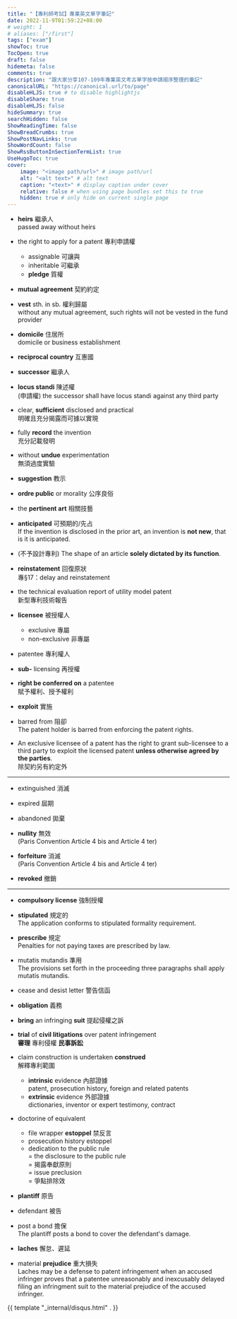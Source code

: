```yaml
---
title: "【專利師考試】專業英文單字筆記"
date: 2022-11-9T01:59:22+08:00
# weight: 1
# aliases: ["/first"]
tags: ["exam"]
showToc: true
TocOpen: true
draft: false
hidemeta: false
comments: true
description: "跟大家分享107-109年專業英文考古單字按申請順序整理的筆記"
canonicalURL: "https://canonical.url/to/page"
disableHLJS: true # to disable highlightjs
disableShare: true
disableHLJS: false
hideSummary: true
searchHidden: false
ShowReadingTime: false
ShowBreadCrumbs: true
ShowPostNavLinks: true
ShowWordCount: false
ShowRssButtonInSectionTermList: true
UseHugoToc: true
cover:
    image: "<image path/url>" # image path/url
    alt: "<alt text>" # alt text
    caption: "<text>" # display caption under cover
    relative: false # when using page bundles set this to true
    hidden: true # only hide on current single page
---
```

- **heirs** 繼承人  
passed away without heirs

- the right to apply for a patent 專利申請權  
    - assignable 可讓與 
    - inheritable 可繼承
    - **pledge** 質權

- **mutual agreement** 契約約定  

- **vest** sth. in sb. 權利歸屬  
without any mutual agreement, such rights will not be vested in the fund provider

- **domicile** 住居所  
domicile or business establishment

- **reciprocal country** 互惠國

- **successor** 繼承人

- **locus standi** 陳述權  
(申請權) the successor shall have locus standi against any third party

- clear, **sufficient** disclosed and practical  
明確且充分揭露而可據以實現

- fully **record** the invention  
充分記載發明

- without **undue** experimentation  
無須過度實驗

- **suggestion** 教示

- **ordre public** or morality 公序良俗

- the **pertinent art** 相關技藝

- **anticipated** 可預期的/先占  
If the invention is disclosed in the prior art, an invention is __not new__, that is it is anticipated. 

- (不予設計專利) The shape of an article **solely dictated by its function**. 

- **reinstatement** 回復原狀  
專§17：delay and reinstatement

- the technical evaluation report of utility model patent  
新型專利技術報告

- **licensee** 被授權人
    - exclusive 專屬
    - non-exclusive 非專屬

- patentee 專利權人

- **sub\-** licensing 再授權

- **right be conferred on** a patentee  
賦予權利、授予權利

- **exploit** 實施

- barred from 阻卻  
The patent holder is barred from enforcing the patent rights. 

- An exclusive licensee of a patent has the right to grant sub-licensee to a third party to exploit the licensed patent **unless otherwise agreed by the parties**.   
除契約另有約定外

---

- extinguished 消滅

- expired 屆期

- abandoned 拋棄

- **nullity** 無效  
(Paris Convention Article 4 bis and Article 4 ter)

- **forfeiture** 消滅  
(Paris Convention Article 4 bis and Article 4 ter)

- **revoked** 撤銷

---

- **compulsory license** 強制授權

- **stipulated** 規定的  
The application conforms to stipulated formality requirement. 

- **prescribe** 規定  
Penalties for not paying taxes are prescribed by law. 

- mutatis mutandis 準用  
The provisions set forth in the proceeding three paragraphs shall apply mutatis mutandis. 

- cease and desist letter 警告信函

- **obligation** 義務

- **bring** an infringing **suit** 提起侵權之訴

- **trial** of **civil litigations** over patent infringement  
__審理__ 專利侵權 __民事訴訟__

- claim construction is undertaken **construed**  
解釋專利範圍
    - **intrinsic** evidence 內部證據  
    patent, prosecution history, foreign and related patents
    - **extrinsic** evidence 外部證據  
    dictionaries, inventor or expert testimony, contract

- doctorine of equivalent
    - file wrapper **estoppel** 禁反言
    - prosecution history estoppel
    - dedication to the public rule  
    = the disclosure to the public rule  
    = 揭露奉獻原則  
    = issue preclusion  
    = 爭點排除效

- **plantiff** 原告

- defendant 被告

- post a bond 擔保  
The plantiff posts a bond to cover the defendant's damage. 

- **laches** 懈怠、遲延
- material **prejudice** 重大損失  
Laches may be a defense to patent infringement when an accused infringer proves that a patentee unreasonably and inexcusably delayed filing an infringment suit to the material prejudice of the accused infringer. 


{{ template "_internal/disqus.html" . }}